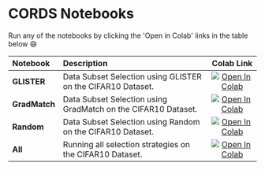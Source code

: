 # CORDS Notebooks

Run any of the notebooks by clicking the 'Open in Colab' links in the table below :smile:

| Notebook                 | Description                                                                          |                                                                                                        Colab Link                                                                                                         |
| :----------------------- | :----------------------------------------------------------------------------------- | :-----------------------------------------------------------------------------------------------------------------------------------------------------------------------------------------------------------------------: |
| **GLISTER**     | Data Subset Selection using GLISTER on the CIFAR10 Dataset.                            |[![Open In Colab](https://colab.research.google.com/assets/colab-badge.svg)]()         |
| **GradMatch**   | Data Subset Selection using GradMatch on the CIFAR10 Dataset.                          |[![Open In Colab](https://colab.research.google.com/assets/colab-badge.svg)]()            |
| **Random**      | Data Subset Selection using Random on the CIFAR10 Dataset.                             |[![Open In Colab](https://colab.research.google.com/assets/colab-badge.svg)]()             |
| **All**      | Running all selection strategies on the CIFAR10 Dataset.                             |[![Open In Colab](https://colab.research.google.com/assets/colab-badge.svg)](https://colab.research.google.com/drive/1NZsL0Pyl7nMly0V5IcQUEogn9yUSIPMS?usp=sharing)             |
